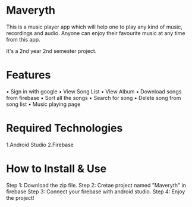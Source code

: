 # Maveryth
This is a music player app which will help one to play any kind of music, recordings and audio. 
Anyone can enjoy their favourite music at any time from this app.

It's a 2nd year 2nd semester project.

# Features
•	Sign in with google 
•	View Song List
•	View Album
•	Download songs from firebase
•	Sort all the songs
•	Search for song
•	Delete song from song list
•	Music playing page

# Required Technologies 
1.Android Studio
2.Firebase

# How to Install & Use
Step 1: Download the zip file.
Step 2: Cretae project named "Maveryth" in firebase
Step 3: Connect your firebase with android studio.
Step 4: Enjoy the project!
